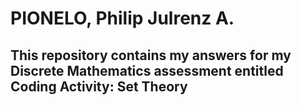 # PIONELO, Philip Julrenz A.
## This repository contains my answers for my Discrete Mathematics assessment entitled Coding Activity: Set Theory
